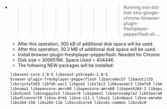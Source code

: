 * >>>>>>>>> Running inst-std-inet-xtra-google-chrome-browser-plugin-freshplayer-pepperflash.sh ...
  * After this operation, 300 kB of additional disk space will be used.
  * After this operation, 30.3 MB of additional disk space will be used.
  * Install browser-plugin-freshplayer-pepperflash: Needed for Chrome
  * Disk size = 3006516K. Space Used = 40444K.
  * The following NEW packages will be installed:
  ```bash
  libevent-core-2.0-5 libevent-pthreads-2.0-5
  browser-plugin-freshplayer-pepperflash libavcodec57 libavutil55
  libcrystalhd3 libfdk-aac1 libgsm1 libilbc2 libkvazaar3 libmfx0 libmp3lame0
  libnuma1 libopencore-amrnb0 libopencore-amrwb0 libopenh264-2 libopus0
  libshine3 libsnappy1v5 libsoxr0 libspeex1 libswresample2 libtheora0 libv4l-0
  libv4lconvert0 libva-drm1 libva-x11-1 libva1 libvdpau1 libvo-amrwbenc0
  libx264-150 libx265-116 libxvidcore4 libzvbi-common libzvbi0
  ```
